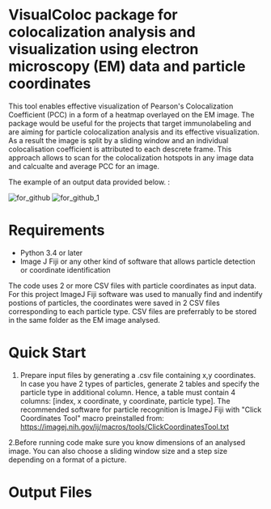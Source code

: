 # VisualColoc package for colocalization analysis and visualization using electron microscopy (EM) data and particle coordinates
This tool enables effective visualization of Pearson's Colocalization Coefficient (PCC) in a form of a heatmap overlayed on the EM image. The package would be useful for the projects that target immunolabeling and are aiming for particle colocalization analysis and its effective visualization. As a result the image is split by a sliding window and an individual colocalisation coefficient is attributed to each descrete frame. This approach allows to scan for the colocalization hotspots in any image data and calcualte and average PCC for an image. 

The example of an output data provided below. :


![for_github](https://user-images.githubusercontent.com/113347533/189658559-7509ce8b-70f6-408c-ab50-85de558eb75b.png)
![for_github_1](https://user-images.githubusercontent.com/113347533/189659876-a75b2bba-c1a0-410b-b2b4-35d17a5fdfdc.png)

# Requirements
- Python 3.4 or later
- Image J Fiji or any other kind of software that allows particle detection or coordinate identification 

The code uses 2 or more CSV files with particle coordinates as input data. For this project ImageJ Fiji software was used to manually find and indentify postions of particles, the coordinates were saved in 2 CSV files corresponding to each particle type. CSV files are preferrably to be stored in the same folder as the EM image analysed. 

# Quick Start
1. Prepare input files by generating a .csv file containing x,y coordinates. In case you have 2 types of particles, generate 2 tables and specify the particle type in additional column. Hence, a table must contain 4 columns: [index, x coordinate, y coordinate, particle type]. The recommended software for particle recognition is ImageJ Fiji with "Click Coordinates Tool" macro preinstalled from: https://imagej.nih.gov/ij/macros/tools/ClickCoordinatesTool.txt

2.Before running code make sure you know dimensions of an analysed image. You can also choose a sliding window size and a step size depending on a format of a picture. 


# Output Files
